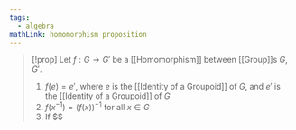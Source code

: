 ```yaml
---
tags:
  - algebra
mathLink: homomorphism proposition
---
```

>[!prop]
>Let $f:G \rightarrow G'$ be a [[Homomorphism]] between [[Group]]s $G,G'$.
>1. $f(e)=e'$, where $e$ is the [[Identity of a Groupoid]] of $G$, and $e'$ is the [[Identity of a Groupoid]] of $G'$
>2. $f(x^{-1})=(f(x))^{-1}$ for all $x\in G$
>3. If $$